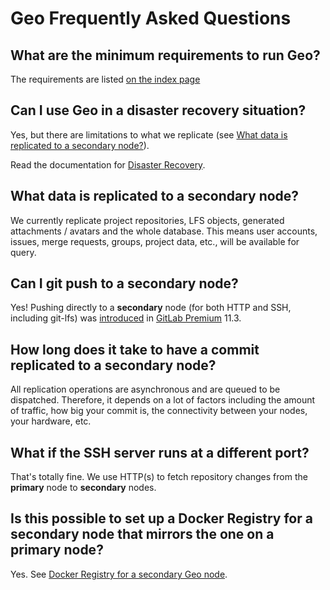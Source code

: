 # Geo Frequently Asked Questions

## What are the minimum requirements to run Geo?

The requirements are listed [on the index page](index.md#requirements-for-running-geo)

## Can I use Geo in a disaster recovery situation?

Yes, but there are limitations to what we replicate (see
[What data is replicated to a secondary node?](#what-data-is-replicated-to-a-secondary-node)).

Read the documentation for [Disaster Recovery](../disaster_recovery/index.md).

## What data is replicated to a secondary node?

We currently replicate project repositories, LFS objects, generated
attachments / avatars and the whole database. This means user accounts,
issues, merge requests, groups, project data, etc., will be available for
query.

## Can I git push to a secondary node?

Yes!  Pushing directly to a **secondary** node (for both HTTP and SSH, including git-lfs) was [introduced](https://about.gitlab.com/2018/09/22/gitlab-11-3-released/) in [GitLab Premium](https://about.gitlab.com/pricing/#self-managed) 11.3.

## How long does it take to have a commit replicated to a secondary node?

All replication operations are asynchronous and are queued to be dispatched. Therefore, it depends on a lot of
factors including the amount of traffic, how big your commit is, the
connectivity between your nodes, your hardware, etc.

## What if the SSH server runs at a different port?

That's totally fine.  We use HTTP(s) to fetch repository changes from the **primary** node to **secondary** nodes.

## Is this possible to set up a Docker Registry for a secondary node that mirrors the one on a primary node?

Yes. See [Docker Registry for a secondary Geo node](docker_registry.md).
